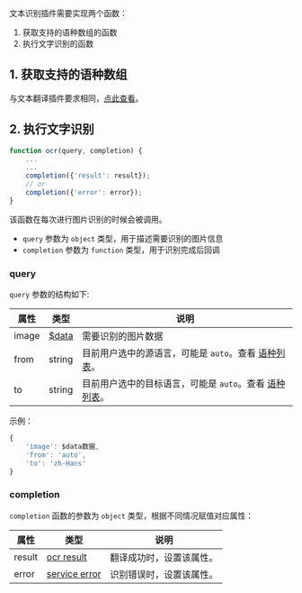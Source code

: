 文本识别插件需要实现两个函数：

1. 获取支持的语种数组的函数
2. 执行文字识别的函数

## 1. 获取支持的语种数组

与文本翻译插件要求相同，[点此查看](plugin/quickstart/translate.md)。

## 2. 执行文字识别

```javascript
function ocr(query, completion) {
    ...
    ...
    completion({'result': result});
    // or
    completion({'error': error});    
}
```

该函数在每次进行图片识别的时候会被调用。

* `query` 参数为 `object` 类型，用于描述需要识别的图片信息
* `completion` 参数为 `function` 类型，用于识别完成后回调

### query

`query` 参数的结构如下:

| 属性 | 类型 | 说明 |
| --- | --- | --- |
| image | [$data](plugin/api/data.md) | 需要识别的图片数据 |
| from | string | 目前用户选中的源语言，可能是 `auto`。查看 [语种列表](plugin/addtion/language.md)。 |
| to | string | 目前用户选中的目标语言，可能是 `auto`。查看 [语种列表](plugin/addtion/language.md)。 |

示例：

```javascript
{
    'image': $data数据,
    'from': 'auto',
    'to': 'zh-Hans'
}
```

### completion

`completion` 函数的参数为 `object` 类型，根据不同情况赋值对应属性：

| 属性 | 类型 | 说明 |
| --- | --- | --- |
| result | [ocr result](plugin/object/ocrresult.md) | 翻译成功时，设置该属性。 |
| error | [service error](plugin/object/serviceerror.md) | 识别错误时，设置该属性。 |

